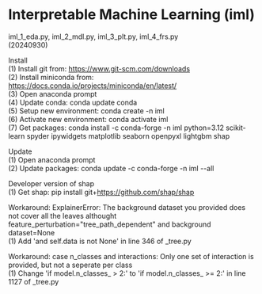 # Interpretable Machine Learning (iml)  
iml_1_eda.py, iml_2_mdl.py, iml_3_plt.py, iml_4_frs.py  
(20240930)  
  
Install  
(1)  Install git from: https://www.git-scm.com/downloads  
(2)  Install miniconda from: https://docs.conda.io/projects/miniconda/en/latest/  
(3)  Open anaconda prompt  
(4)  Update conda: conda update conda  
(5)  Setup new environment: conda create -n iml  
(6)  Activate new environment: conda activate iml  
(7)  Get packages: conda install -c conda-forge -n iml python=3.12 scikit-learn spyder ipywidgets matplotlib seaborn openpyxl lightgbm shap  
  
Update  
(1)  Open anaconda prompt  
(2)  Update packages: conda update -c conda-forge -n iml --all  
  
Developer version of shap  
(1)  Get shap: pip install git+https://github.com/shap/shap  
  
Workaround: ExplainerError: The background dataset you provided does not cover all the leaves althought feature_perturbation="tree_path_dependent" and background dataset=None  
(1)  Add 'and self.data is not None' in line 346 of _tree.py  
  
Workaround: case n_classes and interactions: Only one set of interaction is provided, but not a seperate per class  
(1) Change 'if model.n_classes_ > 2:' to 'if model.n_classes_ >= 2:' in line 1127 of _tree.py  
